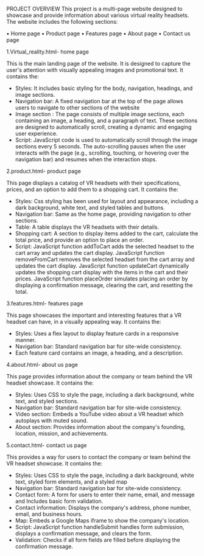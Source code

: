 PROJECT OVERVIEW
This project is a multi-page website designed to showcase and provide information about 
various virtual reality headsets. The website includes the following sections:

• Home page
• Product page
• Features page
• About page
• Contact us page


1.Virtual_reality.html- home page

This is the main landing page of the website. It is designed to capture the user's attention with 
visually appealing images and promotional text.
It contains the:
- Styles: It includes basic styling for the body, navigation, headings, and image sections.
- Navigation bar: A fixed navigation bar at the top of the page allows users to navigate to 
other sections of the website
- Image section : The page consists of multiple image sections, each containing an image, a 
heading, and a paragraph of text. These sections are designed to automatically scroll, 
creating a dynamic and engaging user experience.
- Script: JavaScript code is used to automatically scroll through the image sections every 5 
seconds. The auto-scrolling pauses when the user interacts with the page (e.g., scrolling, 
touching, or hovering over the navigation bar) and resumes when the interaction stops.


2.product.html- product page

This page displays a catalog of VR headsets with their specifications, prices, and an option to 
add them to a shopping cart.
It contains the:
- Styles: Css styling has been used for layout and appearance, including a dark background, 
white text, and styled tables and buttons.
- Navigation bar: Same as the home page, providing navigation to other sections.
- Table: A table displays the VR headsets with their details.
- Shopping cart: A section to display items added to the cart, calculate the total price, and
provide an option to place an order.
- Script: JavaScript function addToCart adds the selected headset to the cart array and 
updates the cart display.
JavaScript function removeFromCart removes the selected headset from the cart array 
and updates the cart display.
JavaScript function updateCart dynamically updates the shopping cart display with the 
items in the cart and their prices.
JavaScript function placeOrder simulates placing an order by displaying a confirmation 
message, clearing the cart, and resetting the total.


3.features.html- features page

This page showcases the important and interesting features that a VR headset can have, in a 
visually appealing way.
It contains the:
- Styles: Uses a flex layout to display feature cards in a responsive manner.
- Navigation bar: Standard navigation bar for site-wide consistency.
- Each feature card contains an image, a heading, and a description.

  
4.about.html- about us page

This page provides information about the company or team behind the VR headset showcase.
It contains the:
- Styles: Uses CSS to style the page, including a dark background, white text, and styled 
sections.
- Navigation bar: Standard navigation bar for site-wide consistency.
- Video section: Embeds a YouTube video about a VR headset which autoplays with muted 
sound.
- About section: Provides information about the company's founding, location, mission, and 
achievements.


5.contact.html- contact us page

This provides a way for users to contact the company or team behind the VR headset showcase.
It contains the:
- Styles: Uses CSS to style the page, including a dark background, white text, styled form 
elements, and a styled map
- Navigation bar: Standard navigation bar for site-wide consistency.
- Contact form: A form for users to enter their name, email, and message and Includes 
basic form validation.
- Contact information: Displays the company's address, phone number, email, and business 
hours.
- Map: Embeds a Google Maps iframe to show the company's location.
- Script: JavaScript function handleSubmit handles form submission, displays a 
confirmation message, and clears the form.
- Validation: Checks if all form fields are filled before displaying the confirmation message.
